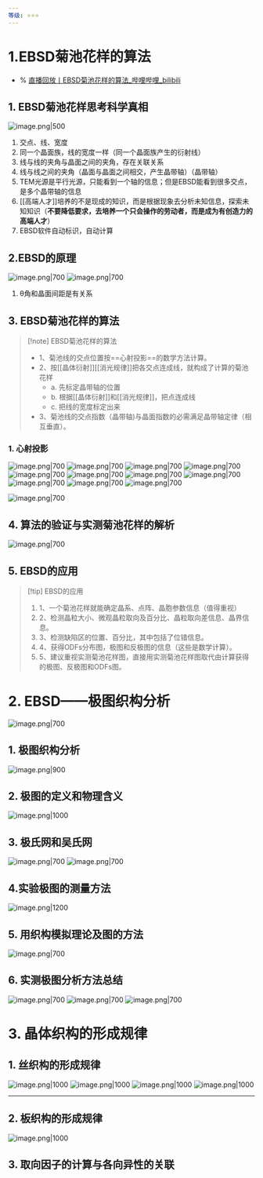 ```yaml
---
等级: ⭐⭐⭐
---
```


# 1.EBSD菊池花样的算法
- % [直播回放丨EBSD菊池花样的算法_哔哩哔哩_bilibili](https://www.bilibili.com/video/BV1by41187Q7/?spm_id_from=333.788.player.switch&vd_source=d1167fc706d8bb4a356a82d19d9d3304)
## 1. EBSD菊池花样思考科学真相
![image.png|500](https://fig-1321973591.cos.ap-nanjing.myqcloud.com/20241125201712.png)

1. 交点、线、宽度
2. 同一个晶面族，线的宽度一样（同一个晶面族产生的衍射线）
3. 线与线的夹角与晶面之间的夹角，存在关联关系
4. 线与线之间的夹角（晶面与晶面之间相交，产生晶带轴）（晶带轴）
5. TEM光源是平行光源，只能看到一个轴的信息；但是EBSD能看到很多交点，是多个晶带轴的信息
6. [[高端人才]]培养的不是现成的知识，而是根据现象去分析未知信息，探索未知知识（**不要降低要求，去培养一个只会操作的劳动者，而是成为有创造力的高端人才**）
7. EBSD软件自动标识，自动计算
## 2.EBSD的原理
![image.png|700](https://fig-1321973591.cos.ap-nanjing.myqcloud.com/20241125201958.png)
![image.png|700](https://fig-1321973591.cos.ap-nanjing.myqcloud.com/20241125202411.png)

1. θ角和晶面间距是有关系
## 3. EBSD菊池花样的算法
> [!note] EBSD菊池花样的算法
> - 1、菊池线的交点位置按==心射投影==的数学方法计算。
> - 2、按[[晶体衍射]][[消光规律]]把各交点连成线，就构成了计算的菊池花样 
> 	- a. 先标定晶带轴的位置
> 	- b. 根据[[晶体衍射]]和[[消光规律]]，把点连成线
> 	- c. 把线的宽度标定出来
> - 3、菊池线的交点指数（晶带轴)与晶面指数的必需满足晶带轴定律（相互垂直）。
### 1. 心射投影
![image.png|700](https://fig-1321973591.cos.ap-nanjing.myqcloud.com/20241125203335.png)
![image.png|700](https://fig-1321973591.cos.ap-nanjing.myqcloud.com/20241125203516.png)
![image.png|700](https://fig-1321973591.cos.ap-nanjing.myqcloud.com/20241125203632.png)
![image.png|700](https://fig-1321973591.cos.ap-nanjing.myqcloud.com/20241125204033.png)
![image.png|700](https://fig-1321973591.cos.ap-nanjing.myqcloud.com/20241125204150.png)
![image.png|700](https://fig-1321973591.cos.ap-nanjing.myqcloud.com/20241125204712.png)
![image.png|700](https://fig-1321973591.cos.ap-nanjing.myqcloud.com/20241125204745.png)
![image.png|700](https://fig-1321973591.cos.ap-nanjing.myqcloud.com/20241125204803.png)
![image.png|700](https://fig-1321973591.cos.ap-nanjing.myqcloud.com/20241125204900.png)
![image.png|700](https://fig-1321973591.cos.ap-nanjing.myqcloud.com/20241125204918.png)
![image.png|700](https://fig-1321973591.cos.ap-nanjing.myqcloud.com/20241125205130.png)

![image.png|700](https://fig-1321973591.cos.ap-nanjing.myqcloud.com/20241125205032.png)
## 4. 算法的验证与实测菊池花样的解析
![image.png|700](https://fig-1321973591.cos.ap-nanjing.myqcloud.com/20241125205550.png)
## 5. EBSD的应用
> [!tip] EBSD的应用
> 1. 1、一个菊池花样就能确定晶系、点阵、晶胞参数信息（值得重视）
> 2. 2、检测晶粒大小、微观晶粒取向及百分比、晶粒取向差信息、晶界信息。 
> 3. 3、检测缺陷区的位置、百分比，其中包括了位错信息。
> 4. 4、获得ODFs分布图，极图和反极图的信息（这些是数学计算）。
> 5. 5、建议重视实测菊池花样图，直接用实测菊池花样图取代由计算获得的极图、反极图和ODFs图。

# 2. EBSD——极图织构分析
![image.png|700](https://fig-1321973591.cos.ap-nanjing.myqcloud.com/20241125210839.png)

## 1. 极图织构分析
![image.png|900](https://fig-1321973591.cos.ap-nanjing.myqcloud.com/20241125212155.png)
## 2. 极图的定义和物理含义
![image.png|1000](https://fig-1321973591.cos.ap-nanjing.myqcloud.com/20241125213005.png)
## 3. 极氏网和吴氏网
![image.png|700](https://fig-1321973591.cos.ap-nanjing.myqcloud.com/20241125213136.png)
![image.png|700](https://fig-1321973591.cos.ap-nanjing.myqcloud.com/20241125213350.png)
## 4.实验极图的测量方法
![image.png|1200](https://fig-1321973591.cos.ap-nanjing.myqcloud.com/20241125214111.png)
## 5. 用织构模拟理论及图的方法
![image.png|700](https://fig-1321973591.cos.ap-nanjing.myqcloud.com/20241125214555.png)

## 6. 实测极图分析方法总结
![image.png|700](https://fig-1321973591.cos.ap-nanjing.myqcloud.com/20241125214929.png)
![image.png|700](https://fig-1321973591.cos.ap-nanjing.myqcloud.com/20241125215009.png)
![image.png|700](https://fig-1321973591.cos.ap-nanjing.myqcloud.com/20241125215035.png)
# 3. 晶体织构的形成规律
## 1. 丝织构的形成规律
![image.png|1000](https://fig-1321973591.cos.ap-nanjing.myqcloud.com/20241125221052.png)
![image.png|1000](https://fig-1321973591.cos.ap-nanjing.myqcloud.com/20241125221143.png)
![image.png|1000](https://fig-1321973591.cos.ap-nanjing.myqcloud.com/20241125221613.png)
![image.png|1000](https://fig-1321973591.cos.ap-nanjing.myqcloud.com/20241125221733.png)


---
## 2. 板织构的形成规律
![image.png|1000](https://fig-1321973591.cos.ap-nanjing.myqcloud.com/20241125221916.png)


## 3. 取向因子的计算与各向异性的关联




